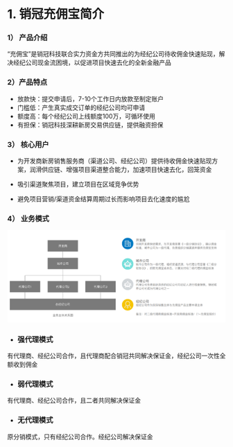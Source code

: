 # 1. 销冠充佣宝简介

### 1） 产品介绍

“充佣宝”是销冠科技联合实力资金方共同推出的为经纪公司待收佣金快速贴现，解决经纪公司现金流困境，以促进项目快速去化的全新金融产品

### 2）产品特点

* 放款快：提交申请后，7-10个工作日内放款至制定账户 
* 门槛低：产生真实成交订单的经纪公司均可申请
* 额度高：每个经纪公司上线额度100万，可循环使用
* 有担保：销冠科技深耕新房交易供应链，提供融资担保 

### 3） 核心用户

* 为开发商新房销售服务商（渠道公司、经纪公司）提供待收佣金快速贴现方案，润滑供应链、增强项目渠道整合能力，加速项目快速去化，回笼资金

* 吸引渠道聚焦项目，建立项目在区域竞争优势

* 避免项目营销/渠道资金结算周期过长而影响项目去化速度的尴尬

### 4） 业务模式

![](/assets/import.png业务模式2222)

* ### 强代理模式

有代理商、经纪公司合作，且代理商配合销冠共同解决保证金，经纪公司一次性全额收到佣金

* ### 弱代理模式

有代理商、经纪公司合作，且二者共同解决保证金

* ### 无代理模式

原分销模式，只有经纪公司合作。经纪公司解决保证金





# 




